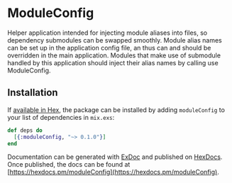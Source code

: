 # ModuleConfig

Helper application intended for injecting module aliases into files, so dependency submodules can be swapped smoothly.
Module alias names can be set up in the application config file, an thus can and should be overridden in the main application.
Modules that make use of submodule handled by this application should inject their alias names by calling use ModuleConfig.

## Installation

If [available in Hex](https://hex.pm/docs/publish), the package can be installed
by adding `moduleConfig` to your list of dependencies in `mix.exs`:

```elixir
def deps do
  [{:moduleConfig, "~> 0.1.0"}]
end
```

Documentation can be generated with [ExDoc](https://github.com/elixir-lang/ex_doc)
and published on [HexDocs](https://hexdocs.pm). Once published, the docs can
be found at [https://hexdocs.pm/moduleConfig](https://hexdocs.pm/moduleConfig).


